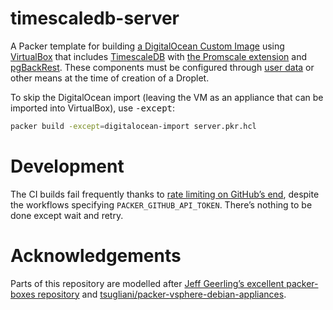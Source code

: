 # timescaledb-server

A Packer template for building [a DigitalOcean Custom Image](https://docs.digitalocean.com/products/images/custom-images/) using [VirtualBox](https://www.virtualbox.org/) that includes [TimescaleDB](https://www.timescale.com/) with [the Promscale extension](https://www.timescale.com/promscale) and [pgBackRest](https://pgbackrest.org/). These components must be configured through [user data](https://docs.digitalocean.com/products/droplets/how-to/provide-user-data/) or other means at the time of creation of a Droplet.

To skip the DigitalOcean import (leaving the VM as an appliance that can be imported into VirtualBox), use <kbd>-except</kbd>:

```bash
packer build -except=digitalocean-import server.pkr.hcl
```

# Development

The CI builds fail frequently thanks to [rate limiting on GitHub’s end](https://github.com/hashicorp/packer/issues/11259), despite the workflows specifying `PACKER_GITHUB_API_TOKEN`. There’s nothing to be done except wait and retry.

# Acknowledgements

Parts of this repository are modelled after [Jeff Geerling’s excellent packer-boxes repository](https://github.com/geerlingguy/packer-boxes) and [tsugliani/packer-vsphere-debian-appliances](https://github.com/tsugliani/packer-vsphere-debian-appliances).
